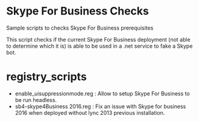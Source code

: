 # Skype For Business Checks
Sample scripts to checks Skype For Business prerequisites

This script checks if the current Skype For Business deployment (not able to determine which it is) is able to be used in a .net service to fake a Skype bot.


# registry_scripts

* enable_uisuppressionmode.reg : Allow to setup Skype For Business to be run headless.
* sb4-skype4Business 2016.reg : Fix an issue with Skype for business 2016 when deployed without lync 2013 previous installation.
